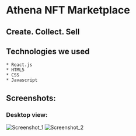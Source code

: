 # Athena NFT Marketplace
## Create. Collect. Sell
<!-- ## The Problem it solves
Every artists aren't much benefitted for their effort, energy and time. If they could benefit for their artworks, then it could motivate them a lot. Due to the high volatile nature of cryptocurrency prices and the high risk exist in trading, NFTs trading could be a 100% returns expectation investment. We have provided NFT marketplace for the NFT traders, creators and collectors with royalties in picture. -->
## Technologies we used
    * React.js
    * HTML5
    * CSS
    * Javascript

## Screenshots:
### Desktop view:
![Screenshot_1](https://user-images.githubusercontent.com/78247889/132495420-b97f8455-edd7-43d2-b271-f813c73b1168.png)
![Screenshot_2](https://user-images.githubusercontent.com/78247889/132233854-956bb6ba-c57a-4237-bcf7-e4beddb0125c.png)


<!-- ### Video: https://www.loom.com/share/6da72013a2a148aa94f6bf18d328c465 -->